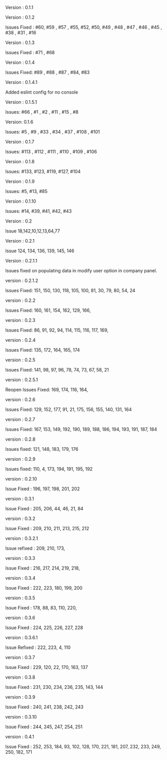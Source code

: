 Version : 0.1.1

Version : 0.1.2

Issues Fixed : #60, #59 , #57 , #55, #52, #50, #49 , #48 , #47 , #46 , #45 , #38 , #31 , #16

Version : 0.1.3

Issues Fixed : #71 , #68

Version : 0.1.4

Issues Fixed: #89 , #88 , #87 , #84, #83

Version : 0.1.4.1

Added eslint config for no console

Version : 0.1.5.1

Issues: #66 , #1 , #2 , #11 , #15 , #8

Version: 0.1.6

Issues: #5 , #9 , #33 , #34 , #37 , #108 , #101

Version : 0.1.7

Issues: #113 , #112 , #111 , #110 , #109 , #106

Version : 0.1.8

Issues: #133, #123, #119, #127, #104

Version : 0.1.9

Issues: #5, #13, #85

Version : 0.1.10

Issues: #14, #39, #41, #42, #43

Version : 0.2

Issue 18,142,10,12,13,64,77

Version : 0.2.1

Issue 124, 134, 136, 139, 145, 146

Version : 0.2.1.1

Issues fixed on populating data in modify user option in company panel.

version : 0.2.1.2

Issues Fixed: 151, 150, 130, 118, 105, 100, 81, 30, 79, 80, 54, 24

version : 0.2.2

Issues Fixed: 160, 161, 154, 162, 129, 166, 

version : 0.2.3

Issues Fixed: 86, 91, 92, 94, 114, 115, 116, 117, 169, 

version : 0.2.4

Issues Fixed: 135, 172, 164, 165, 174

version : 0.2.5

Issues Fixed: 141, 98, 97, 96, 78, 74, 73, 67, 58, 21

version : 0.2.5.1

Reopen Issues Fixed: 169, 174, 116, 164,

version : 0.2.6

Issues Fixed: 129, 152, 177, 91, 21, 175, 156, 155, 140, 131, 164

version : 0.2.7

Issues Fixed: 167, 153, 149, 192, 190, 189, 188, 186, 194, 193, 191, 187, 184

version : 0.2.8

Issues fixed: 121, 148, 183, 179, 176

version : 0.2.9

Issues fixed: 110, 4, 173, 194, 191, 195, 192

version : 0.2.10

Issue Fixed : 196, 197, 198, 201, 202 

version : 0.3.1

Issue Fixed : 205, 206, 44, 46, 21, 84

version : 0.3.2

Issue Fixed : 209, 210, 211, 213, 215, 212

version : 0.3.2.1

Issue refixed : 209, 210, 173, 

version : 0.3.3

Issue Fixed : 216, 217, 214, 219, 218, 

version : 0.3.4

Issue Fixed : 222, 223, 180, 199, 200

version : 0.3.5

Issue Fixed : 178, 88, 83, 110, 220, 

version : 0.3.6

Issue Fixed : 224, 225, 226, 227, 228

version : 0.3.6.1

Issue Refixed : 222, 223, 4, 110

version : 0.3.7

Issue Fixed : 229, 120, 22, 170, 163, 137

version : 0.3.8

Issue Fixed : 231, 230, 234, 236, 235, 143, 144

version : 0.3.9

Issue Fixed : 240, 241, 238, 242, 243

version : 0.3.10

Issue Fixed : 244, 245, 247, 254, 251

version : 0.4.1

Issue Fixed : 252, 253, 184, 93, 102, 128, 170, 221, 181, 207, 232, 233, 249, 250, 182, 171
